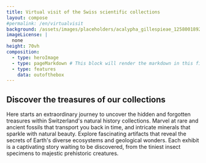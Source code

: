 ```yaml
---
title: Virtual visit of the Swiss scientific collections
layout: compose
#permalink: /en/virtualvisit
background: /assets/images/placeholders/acalypha_gillespieae_1258001892.jpg
imageLicense: |
  none
height: 70vh
composition:
  - type: heroImage
  - type: pageMarkdown # This block will render the markdown in this file so no data property needed
  - type: features
    data: outofthebox
---
```


## Discover the treasures of our collections
Here starts an extraordinary journey to uncover the hidden and forgotten treasures within Switzerland's natural history collections.
Marvel at rare and ancient fossils that transport you back in time, and intricate minerals that sparkle with natural beauty.
Explore fascinating artifacts that reveal the secrets of Earth's diverse ecosystems and geological wonders.
Each exhibit is a captivating story waiting to be discovered, from the tiniest insect specimens to majestic prehistoric creatures.
